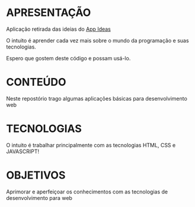 # APRESENTAÇÃO

<p>Aplicação retirada das ideias do <a href="https://github.com/florinpop17/app-ideas">App Ideas</a>

O intuito é aprender cada vez mais sobre o mundo da programação e suas tecnologias.

Espero que gostem deste código e possam usá-lo.</p>

# CONTEÚDO

<p>Neste repostório trago algumas aplicações básicas para desenvolvimento web</p>

# TECNOLOGIAS

<P>O intuito é trabalhar principalmente com as tecnologias HTML, CSS e JAVASCRIPT! </p>

# OBJETIVOS

<p>Aprimorar e aperfeiçoar os conhecimentos com as tecnologias de desenvolvimento para web</p>
